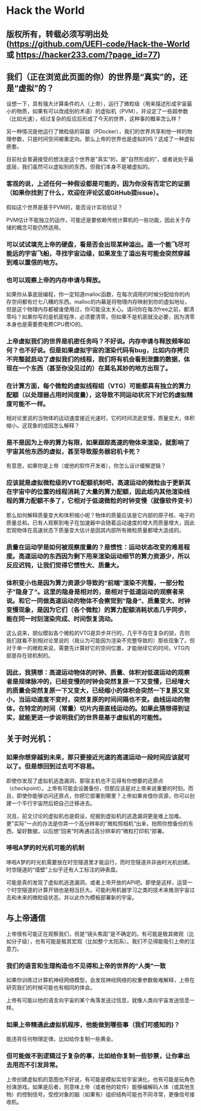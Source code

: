 # Hack the World

## 版权所有，转载必须写明出处(https://github.com/UEFI-code/Hack-the-World 或 https://hacker233.com/?page_id=77)

## 我们（正在浏览此页面的你）的世界是“真实”的，还是“虚拟”的？

设想一下，具有强大计算条件的人（上帝），运行了微粒级（用来描述形成宇宙最小的物质，如果有可以改成别的术语）的虚拟机（PVM），并设定了一些超参数（比如光速），经过复杂的反应后形成了今天的世界，这种事的概率怎么样？

另一种情况是他运行了微粒级的容器（PDocker），我们的世界共享和他一样的物理参数，只是时间空间被重定向。那么上帝的世界也是虚拟的吗？这成了一种虚拟嵌套。

目前社会普遍接受的想法是这个世界是”真实“的，是”自然形成的“，或者说处于最底层，我们虽然可以虚拟别的东西，但我们本身不是被虚拟的。

### 客观的说，上述任何一种假设都是可能的，因为你没有否定它的证据（如果你找到了什么，欢迎在评论区或GitHub提issue）。

假如这个世界是基于PVM的，能否设计实验验证？

PVM估计不能独立的运作，可能还是要依赖传统计算机的一些功能，因此关于存储的概念可能仍然适用。

### 可以试试填充上帝的硬盘，看是否会出现某种溢出。造一个能飞尽可能远的宇宙飞船，寻找宇宙边缘，如果发生了溢出有可能会突然穿越到难以置信的地方。

### 也可以观察上帝的内存申请与释放。

如果你从事底层编程，你一定知道malloc函数，在每次调用的时候分配给你的内存空间都有烂七八糟的东西。malloc的内幕是将物理内存映射到你的虚拟地址，但是这个物理内存都被谁使用过，你可能没太关心。请问你在每次free之前，都清零吗？如果你写的是机密程序，必须要清零，但如果不是机密就没必要，因为清零本身也是需要费电费CPU费IO的。

### 上帝虚拟我们的世界是机密任务吗？不好说。内存申请与释放频率如何？也不好说。但是如果虚拟宇宙的渲染代码有bug，比如内存拷贝不完整就启动了虚拟我们的线程，我们将有机会看到泄露的数据，体现在一个东西（甚至你没见过的）在莫名其妙的地方出现了。

### 在计算方面，每个微粒的虚拟线程组（VTG）可能都具有独立的算力配额（以处理器占用时间度量），这导致不同运动状况下对它的虚拟精度可能不一样。

相对论里说的当物体的运动速度接近光速时，它的时间流逝变慢，质量变大，体积缩小。这现象的成因怎么解释？

### 是不是因为上帝的算力有限，如果跟踪高速的物体来渲染，就影响了宇宙其他东西的虚拟，甚至导致服务器宕机卡死？

有意思，如果你是上帝（或他的软件开发者），你怎么设计缓解逻辑？

### 应该就是虚拟微粒级的VTG配额机制吧，高速运动的微粒由于更新其在宇宙中的位置的线程消耗了大量的算力配额，因此组内其他渲染线程的算力配额不多了，它相对于低速微粒的时钟变慢（就像软件变卡）

那么如何解释质量变大和体积缩小呢？物体的质量应该是它内部的原子核、电子的质量总和。已有人观察到电子在加速器中会随着运动速度的增大而质量增大，因此宏观物体在高速状态下质量变大估计是因其内部所有微粒质量都增大造成的。

### 质量在运动学是如何被观察度量的？是惯性：运动状态改变的难易程度。高速运动的东西因为剩下用来渲染运动细节的算力资源少，所以反应迟钝，让我们觉得它惯性大、质量大。

### 体积变小也是因为算力资源少导致的“前端”渲染不完整，一部分粒子”隐身了“。这里的隐身是相对的，是相对于低速运动的观察者来说。和它一同做高速运动的物体不会察觉到”隐身“、质量变大、时钟变慢现象，是因为它们（各个微粒）的算力配额消耗状态几乎同步，能在同一时刻渲染完成、时间恢复流动。

这么说来，貌似模拟各个微粒的VTG是异步并行的，几乎不存在复杂的锁，否则我们就看不到相对论里说的（我认为可能因为渲染不完整导致的）那些现象了。但对于单一的微粒来说，需要先计算好它的空间位置，才能继续它的时间，VTG内部是存在锁机制的。

### 因此，我猜想：高速运动物体的时钟、质量、体积对低速运动的观察者是规律脉冲的，已经变慢的时钟会突然复原一下又变慢，已经增大的质量会突然复原一下又变大，已经缩小的体积会突然一下复原又变小，当运动速度不变时，突然复原的时间间隔也不变。曲线运动的物体，在特定的时间（常量）切片内是直线运动的。如果此猜想得到证实，就能更进一步说明我们的世界是基于虚拟机的可能性。

## 关于时光机：

### 如果你想穿越到未来，那只要接近光速的高速运动一段时间应该就可以了。但是想回到过去可不容易。

即使你发现了虚拟机逃逸漏洞，那宿主机也不见得有你想要的还原点（checkpoint）。上帝有可能会设置备份，但那应该是对上帝来说重要的时刻。而且，即使你能够访问还原点，你把它部署到哪里？上帝如果肯借你资源，你可以创建一个平行宇宙然后把自己迁移进去。

况且，前文讨论的虚拟机也是假设，挖掘到虚拟机的逃逸漏洞更是难上加难。更”实际“一点的办法是你弄一个高分辨率的”微粒照相机“出来，拍照你想备份的东西，留好数据，以后想”回来“时再通过高分辨率的”微粒打印机“部署。

### 哆啦A梦的时光机可能的机制

哆啦A梦的时光机需要放在时空隧道里才能运行，而时空隧道并非由时光机创建。时空隧道的“墙壁”上似乎还有人工标注的钟表盘。

可能是真的发现了虚拟机逃逸漏洞，或者上帝开放的API吧。即使是这样，运营一个时空隧道的计算开销也是相当巨大。可能利用机器学习之类的技术来推测宇宙过去和未来的微粒级状态，并以此作为模板部署新的宇宙。

## 与上帝通信

上帝很有可能正在观察我们，但是“镜头焦距”是不确定的。有可能是极其微观（比如分子级），也有可能是极其宏观（比如整个太阳系）。我们不见得能吸引上帝的注意力。

### 我们的语言和生理构造也不见得和上帝的世界的“人类”一致

如果你训练过计算机神经网络模型，会发现神经网络的权重参数极难解释，上帝在研究我们的时候可能也有相同的体会。

上帝有可能以他的语言向宇宙的某个角落发送过信息，就像人类向宇宙发送信息一样。

### 如果上帝精通此虚拟机程序，他能做到哪些事（我们可感知的)？

能违背任何物理定律。比如给你复制一些黄金。

### 但可能做不到逻辑过于复杂的事，比如给你复制一些钞票，让你拿出去用而不引发异常。

上帝创建虚拟机的意图也不好说，有可能是模拟实验宇宙演化，也有可能是玩角色扮演游戏。如果是后者，则意味上帝（或者他的软件）能够编解码人体（或其他生物）的控制信号。受控对象的脑（如果有）组织结构可能也不同寻常，更像信号接收机。
